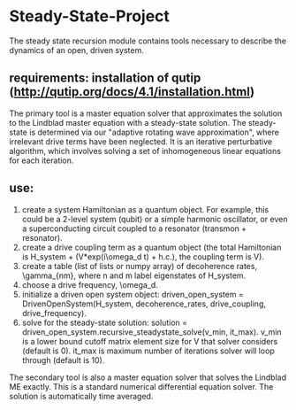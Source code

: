 # Steady-State-Project
The steady state recursion module contains tools necessary to describe the dynamics of an open, driven system.

## requirements: installation of qutip (http://qutip.org/docs/4.1/installation.html)

The primary tool is a master equation solver that approximates the solution to the Lindblad master equation with
a steady-state solution. The steady-state is determined via our "adaptive rotating wave approximation", where irrelevant drive
terms have been neglected. It is an iterative perturbative algorithm, which involves solving a set of inhomogeneous linear equations
for each iteration.

## use: 
1) create a system Hamiltonian as a quantum object. For example, this could be a 2-level system (qubit) or a simple harmonic oscillator, or even a superconducting circuit coupled to a resonator (transmon + resonator). 
2) create a drive coupling term as a quantum object (the total Hamiltonian is H_system + (V*exp(i\omega_d t) + h.c.), the coupling term is V). 
3) create a table (list of lists or numpy array) of decoherence rates, \gamma_{nm}, where n and m label eigenstates of H_system. 
4) choose a drive frequency, \omega_d. 
5) initialize a driven open system object: driven_open_system = DrivenOpenSystem(H_system, decoherence_rates, drive_coupling, drive_frequency). 
6) solve for the steady-state solution: solution = driven_open_system.recursive_steadystate_solve(v_min, it_max). v_min is a lower bound cutoff matrix element size for V that solver considers (default is 0). it_max is maximum number of iterations solver will loop through (default is 10). 

The secondary tool is also a master equation solver that solves the Lindblad ME exactly. This is a standard numerical
differential equation solver. The solution is automatically time averaged.

